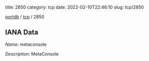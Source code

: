 title: 2850
category: tcp
date: 2022-02-10T22:46:10
slug: tcp/2850

[portdb](/) / [tcp](/category/tcp.html) / 2850


## IANA Data

_Name:_ metaconsole

_Description:_ MetaConsole

